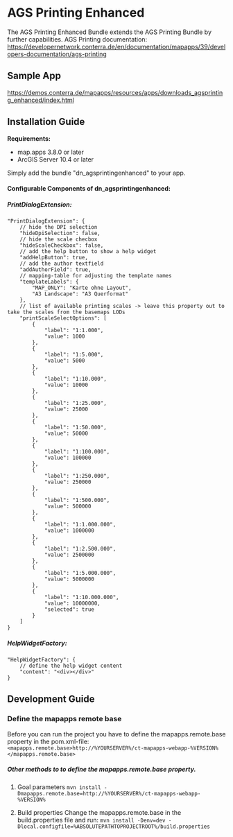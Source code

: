 # AGS Printing Enhanced
The AGS Printing Enhanced Bundle extends the AGS Printing Bundle by further capabilities.
AGS Printing documentation: https://developernetwork.conterra.de/en/documentation/mapapps/39/developers-documentation/ags-printing

Sample App
------------------
https://demos.conterra.de/mapapps/resources/apps/downloads_agsprinting_enhanced/index.html

Installation Guide
------------------
**Requirements:**
- map.apps 3.8.0 or later
- ArcGIS Server 10.4 or later

Simply add the bundle "dn_agsprintingenhanced" to your app.

#### Configurable Components of dn_agsprintingenhanced:

##### PrintDialogExtension:
```
"PrintDialogExtension": {
    // hide the DPI selection
    "hideDpiSelection": false,
    // hide the scale checbox
    "hideScaleCheckbox": false,
    // add the help button to show a help widget
    "addHelpButton": true,
    // add the author textfield
    "addAuthorField": true,
    // mapping-table for adjusting the template names
    "templateLabels": {
        "MAP_ONLY": "Karte ohne Layout",
        "A3 Landscape": "A3 Querformat"
    },
    // list of available printing scales -> leave this property out to take the scales from the basemaps LODs
    "printScaleSelectOptions": [
        {
            "label": "1:1.000",
            "value": 1000
        },
        {
            "label": "1:5.000",
            "value": 5000
        },
        {
            "label": "1:10.000",
            "value": 10000
        },
        {
            "label": "1:25.000",
            "value": 25000
        },
        {
            "label": "1:50.000",
            "value": 50000
        },
        {
            "label": "1:100.000",
            "value": 100000
        },
        {
            "label": "1:250.000",
            "value": 250000
        },
        {
            "label": "1:500.000",
            "value": 500000
        },
        {
            "label": "1:1.000.000",
            "value": 1000000
        },
        {
            "label": "1:2.500.000",
            "value": 2500000
        },
        {
            "label": "1:5.000.000",
            "value": 5000000
        },
        {
            "label": "1:10.000.000",
            "value": 10000000,
            "selected": true
        }
    ]
}
```

##### HelpWidgetFactory:
```
"HelpWidgetFactory": {
    // define the help widget content
    "content": "<div></div>"
}
```

Development Guide
------------------
### Define the mapapps remote base
Before you can run the project you have to define the mapapps.remote.base property in the pom.xml-file:
`<mapapps.remote.base>http://%YOURSERVER%/ct-mapapps-webapp-%VERSION%</mapapps.remote.base>`

##### Other methods to to define the mapapps.remote.base property.
1. Goal parameters
`mvn install -Dmapapps.remote.base=http://%YOURSERVER%/ct-mapapps-webapp-%VERSION%`

2. Build properties
Change the mapapps.remote.base in the build.properties file and run:
`mvn install -Denv=dev -Dlocal.configfile=%ABSOLUTEPATHTOPROJECTROOT%/build.properties`

